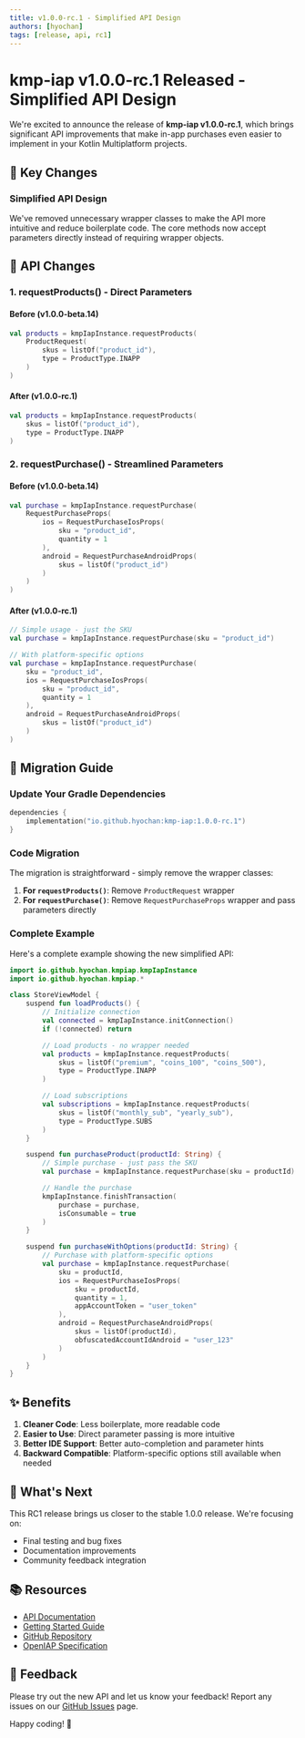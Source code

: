 ```yaml
---
title: v1.0.0-rc.1 - Simplified API Design
authors: [hyochan]
tags: [release, api, rc1]
---
```


# kmp-iap v1.0.0-rc.1 Released - Simplified API Design

We're excited to announce the release of **kmp-iap v1.0.0-rc.1**, which brings significant API improvements that make in-app purchases even easier to implement in your Kotlin Multiplatform projects.

## 🎯 Key Changes

### Simplified API Design

We've removed unnecessary wrapper classes to make the API more intuitive and reduce boilerplate code. The core methods now accept parameters directly instead of requiring wrapper objects.

<!-- truncate -->

## 📝 API Changes

### 1. requestProducts() - Direct Parameters

#### Before (v1.0.0-beta.14)

```kotlin
val products = kmpIapInstance.requestProducts(
    ProductRequest(
        skus = listOf("product_id"),
        type = ProductType.INAPP
    )
)
```

#### After (v1.0.0-rc.1)

```kotlin
val products = kmpIapInstance.requestProducts(
    skus = listOf("product_id"),
    type = ProductType.INAPP
)
```

### 2. requestPurchase() - Streamlined Parameters

#### Before (v1.0.0-beta.14)

```kotlin
val purchase = kmpIapInstance.requestPurchase(
    RequestPurchaseProps(
        ios = RequestPurchaseIosProps(
            sku = "product_id",
            quantity = 1
        ),
        android = RequestPurchaseAndroidProps(
            skus = listOf("product_id")
        )
    )
)
```

#### After (v1.0.0-rc.1)

```kotlin
// Simple usage - just the SKU
val purchase = kmpIapInstance.requestPurchase(sku = "product_id")

// With platform-specific options
val purchase = kmpIapInstance.requestPurchase(
    sku = "product_id",
    ios = RequestPurchaseIosProps(
        sku = "product_id",
        quantity = 1
    ),
    android = RequestPurchaseAndroidProps(
        skus = listOf("product_id")
    )
)
```

## 🚀 Migration Guide

### Update Your Gradle Dependencies

```kotlin
dependencies {
    implementation("io.github.hyochan:kmp-iap:1.0.0-rc.1")
}
```

### Code Migration

The migration is straightforward - simply remove the wrapper classes:

1. **For `requestProducts()`**: Remove `ProductRequest` wrapper
2. **For `requestPurchase()`**: Remove `RequestPurchaseProps` wrapper and pass parameters directly

### Complete Example

Here's a complete example showing the new simplified API:

```kotlin
import io.github.hyochan.kmpiap.kmpIapInstance
import io.github.hyochan.kmpiap.*

class StoreViewModel {
    suspend fun loadProducts() {
        // Initialize connection
        val connected = kmpIapInstance.initConnection()
        if (!connected) return

        // Load products - no wrapper needed
        val products = kmpIapInstance.requestProducts(
            skus = listOf("premium", "coins_100", "coins_500"),
            type = ProductType.INAPP
        )

        // Load subscriptions
        val subscriptions = kmpIapInstance.requestProducts(
            skus = listOf("monthly_sub", "yearly_sub"),
            type = ProductType.SUBS
        )
    }

    suspend fun purchaseProduct(productId: String) {
        // Simple purchase - just pass the SKU
        val purchase = kmpIapInstance.requestPurchase(sku = productId)

        // Handle the purchase
        kmpIapInstance.finishTransaction(
            purchase = purchase,
            isConsumable = true
        )
    }

    suspend fun purchaseWithOptions(productId: String) {
        // Purchase with platform-specific options
        val purchase = kmpIapInstance.requestPurchase(
            sku = productId,
            ios = RequestPurchaseIosProps(
                sku = productId,
                quantity = 1,
                appAccountToken = "user_token"
            ),
            android = RequestPurchaseAndroidProps(
                skus = listOf(productId),
                obfuscatedAccountIdAndroid = "user_123"
            )
        )
    }
}
```

## ✨ Benefits

1. **Cleaner Code**: Less boilerplate, more readable code
2. **Easier to Use**: Direct parameter passing is more intuitive
3. **Better IDE Support**: Better auto-completion and parameter hints
4. **Backward Compatible**: Platform-specific options still available when needed

## 🔄 What's Next

This RC1 release brings us closer to the stable 1.0.0 release. We're focusing on:

- Final testing and bug fixes
- Documentation improvements
- Community feedback integration

## 📚 Resources

- [API Documentation](/docs/api/core-methods)
- [Getting Started Guide](/docs/getting-started/quickstart)
- [GitHub Repository](https://github.com/hyochan/kmp-iap)
- [OpenIAP Specification](https://www.openiap.dev)

## 🙏 Feedback

Please try out the new API and let us know your feedback! Report any issues on our [GitHub Issues](https://github.com/hyochan/kmp-iap/issues) page.

Happy coding! 🎉
